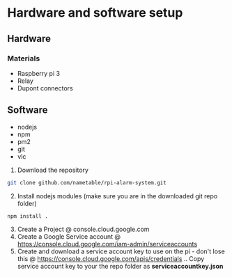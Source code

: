 # Hardware and software setup
## Hardware

### Materials
- Raspberry pi 3
- Relay
- Dupont connectors

## Software
- nodejs
- npm
- pm2
- git
- vlc

1. Download the repository
```bash
git clone github.com/nametable/rpi-alarm-system.git
```
2. Install nodejs modules (make sure you are in the downloaded git repo folder)
```bash
npm install .
```
3. Create a Project @ console.cloud.google.com
4. Create a Google Service account @  https://console.cloud.google.com/iam-admin/serviceaccounts
5. Create and download a service account key to use on the pi - don't lose this @ https://console.cloud.google.com/apis/credentials
.. Copy service account key to your the repo folder as **serviceaccountkey.json**
